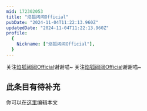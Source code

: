 ```yaml
---
mid: 172302053
title: "焰狐闼闼Official"
pubDate: "2024-11-04T11:22:13.960Z"
updatedDate: "2024-11-04T11:22:13.960Z"
profile:
  {
    Nickname: ["焰狐闼闼Official"],
  }
---
```


关注[焰狐闼闼Official](https://space.bilibili.com/172302053)谢谢喵~ 关注[焰狐闼闼Official](https://space.bilibili.com/172302053)谢谢喵~

## 此条目有待补充
你可以在[这里](https://github.com/Yuhanawa/VTuber.ICU-Content/edit/master/v/焰狐闼闼Official/index.md)编辑本文
